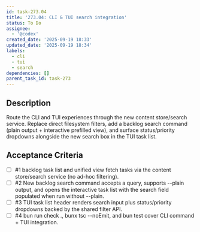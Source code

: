 ```yaml
---
id: task-273.04
title: '273.04: CLI & TUI search integration'
status: To Do
assignee:
  - '@codex'
created_date: '2025-09-19 18:33'
updated_date: '2025-09-19 18:34'
labels:
  - cli
  - tui
  - search
dependencies: []
parent_task_id: task-273
---
```


## Description

<!-- SECTION:DESCRIPTION:BEGIN -->
Route the CLI and TUI experiences through the new content store/search service. Replace direct filesystem filters, add a backlog search command (plain output + interactive prefilled view), and surface status/priority dropdowns alongside the new search box in the TUI task list.
<!-- SECTION:DESCRIPTION:END -->

## Acceptance Criteria
<!-- AC:BEGIN -->
- [ ] #1 backlog task list and unified view fetch tasks via the content store/search service (no ad-hoc filtering).
- [ ] #2 New backlog search command accepts a query, supports --plain output, and opens the interactive task list with the search field populated when run without --plain.
- [ ] #3 TUI task list header renders search input plus status/priority dropdowns backed by the shared filter API.
- [ ] #4 bun run check ., bunx tsc --noEmit, and bun test cover CLI command + TUI integration.
<!-- AC:END -->
